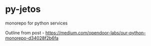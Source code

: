 # py-jetos
monorepo for python services


Outline from post - https://medium.com/opendoor-labs/our-python-monorepo-d34028f2b6fa